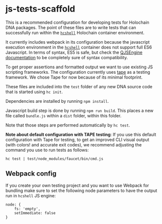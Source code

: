 # js-tests-scaffold

This is a recommended configuration for developing tests for Holochain DNA packages. The point of these files are to write tests that can successfully run within the [`hcshell`](https://github.com/holochain/holosqape#hcshell) Holochain container environment.

It currently includes webpack in its configuration because the javascript execution environment in the [`hcshell`](https://github.com/holochain/holosqape#hcshell) container does not support full ES6 Javascript.
In terms of syntax, ES5 is safe, but check the [QJSEngine documentation](http://doc.qt.io/qt-5/qtqml-javascript-functionlist.html) to be completely sure of syntax compatibility.

To get proper assertions and formatted output we want to use existing JS scripting frameworks. The configuration currently uses [tape](https://github.com/substack/tape) as a testing framework. We chose Tape for now because of its minimal footprint.

These files are included into the `test` folder of any new DNA source code that is started using `hc init`.

Dependencies are installed by running `npm install`.

Javascript build step is done by running `npm run build`. This places a new file called `bundle.js` within a `dist` folder, within this folder.

Note that those steps are performed automatically by `hc test`.

**Note about default configuration with TAPE testing**: If you use this default configuration with Tape for testing, to get an improved CLI visual output (with colors! and accurate exit codes), we recommend adjusting the command you use to run tests as follows:
```
hc test | test/node_modules/faucet/bin/cmd.js
```

## Webpack config
If you create your own testing project and you want to use Webpack for bundling make sure to set the following node parameters to have the output run in `hcshell` JS engine:

```
node: {
	fs: 'empty',
	setImmediate: false
}
```
